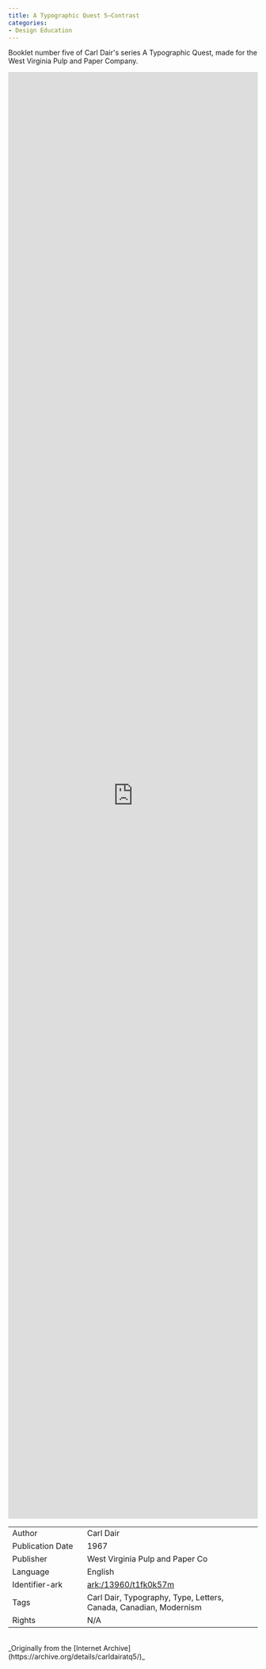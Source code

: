 ```yaml
---
title: A Typographic Quest 5–Contrast
categories:
- Design Education
---
```

Booklet number five of Carl Dair's series A Typographic Quest, made for the West Virginia Pulp and Paper Company.
<!-- more -->
<iframe src="https://archive.org/embed/carldairatq5#page/0" width="100% " height="75% " frameborder="0" webkitallowfullscreen="true" mozallowfullscreen="true" allowfullscreen></iframe>
<br>
<table>
  <tr>
    <td style="width:30%">Author</td>
    <td>Carl Dair</td>
  </tr>
  <tr>
    <td style="width:30%">Publication Date</td>
    <td>1967</td>
  </tr>
  <tr>
    <td style="width:30%">Publisher</td>
    <td>West Virginia Pulp and Paper Co</td>
  </tr>
  <tr>
    <td style="width:30%">Language</td>
    <td>English</td>
  </tr>
  <tr>
    <td style="width:30%">Identifier-ark</td>
    <td><a href="https://archive.org/details/carldairatq5/">ark:/13960/t1fk0k57m</a></td>
  </tr>
  <tr>
    <td style="width:30%">Tags</td>
    <td>Carl Dair, Typography, Type, Letters, Canada, Canadian, Modernism</td>
  </tr>
  <tr>
    <td style="width:30%">Rights</td>
    <td>N/A</td>
  </tr>
</table>
<br>
_Originally from the [Internet Archive](https://archive.org/details/carldairatq5/)_
